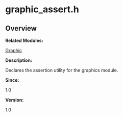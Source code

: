 # graphic\_assert.h<a name="EN-US_TOPIC_0000001055039484"></a>

## **Overview**<a name="section149308990093525"></a>

**Related Modules:**

[Graphic](graphic.md)

**Description:**

Declares the assertion utility for the graphics module. 

**Since:**

1.0

**Version:**

1.0

